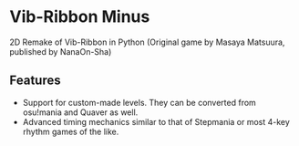 # Vib-Ribbon Minus
2D Remake of Vib-Ribbon in Python
(Original game by Masaya Matsuura, published by NanaOn-Sha)

## Features
* Support for custom-made levels. They can be converted from osu!mania and Quaver as well.
* Advanced timing mechanics similar to that of Stepmania or most 4-key rhythm games of the like.
